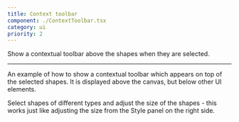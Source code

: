 ```yaml
---
title: Context toolbar
component: ./ContextToolbar.tsx
category: ui
priority: 2
---
```


Show a contextual toolbar above the shapes when they are selected.

---

An example of how to show a contextual toolbar which appears on top of the selected shapes. It is displayed above the canvas, but below other UI elements.

Select shapes of different types and adjust the size of the shapes - this works just like adjusting the size from the Style panel on the right side.
